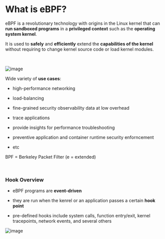 # What is eBPF?

eBPF is a revolutionary technology with origins in the Linux kernel that can **run sandboxed programs** in a **privileged context** such as the **operating system kernel**.

It is used to **safely** and **efficiently** extend the **capabilities of the kernel** without requiring to change kernel source code or load kernel modules.

<br>

![image](https://github.com/bogdandragosvasile/UTCN_summer_2023/assets/36898665/6bfef7a6-a00c-4e0d-b05d-bf37b2afbb08)

Wide variety of **use cases**:

- high-performance networking

- load-balancing

- fine-grained security observability data at low overhead

- trace applications

- provide insights for performance troubleshooting

- preventive application and container runtime security enforncement

- etc

BPF = Berkeley Packet Filter (e = extended)

<br>

### Hook Overview

- eBPF programs are **event-driven**

- they are run when the kenrel or an application passes a certain **hook point**

- pre-defined hooks include system calls, function entry/exit, kernel tracepoints, network events, and several others

![image](https://github.com/bogdandragosvasile/UTCN_summer_2023/assets/36898665/96ae085a-dc47-4c2f-a78c-94924ca9491c)


















